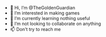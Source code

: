 - 👋 Hi, I’m @TheGoldenGuardian
- 👀 I’m interested in making games
- 🌱 I’m currently learning nothing useful
- 💞️ I’m not looking to collaborate on anything
- 📫 Don't try to reach me

<!---
TheGoldenGuardian/TheGoldenGuardian is a ✨ special ✨ repository because its `README.md` (this file) appears on your GitHub profile.
You can click the Preview link to take a look at your changes.
--->

